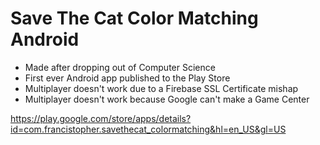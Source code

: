 # Save The Cat Color Matching Android

* Made after dropping out of Computer Science
* First ever Android app published to the Play Store
* Multiplayer doesn't work due to a Firebase SSL Certificate mishap
* Multiplayer doesn't work because Google can't make a Game Center

https://play.google.com/store/apps/details?id=com.francistopher.savethecat_colormatching&hl=en_US&gl=US
